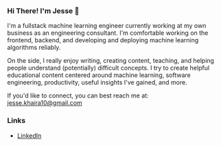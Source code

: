 ### Hi There! I'm Jesse 👋

I'm a fullstack machine learning engineer currently working at my own business as an engineering consultant. I'm comfortable working on the frontend, backend, and developing and deploying machine learning algorithms reliably.  

On the side, I really enjoy writing, creating content, teaching, and helping people understand (potentially) difficult concepts. I try to create helpful educational content centered around machine learning, software engineering, productivity, useful insights I've gained, and more.

If you'd like to connect, you can best reach me at: [jesse.khaira10@gmail.com](mailto:jesse.khaira10@gmail.com)

### Links
- [LinkedIn](https://www.linkedin.com/in/jesse-khaira)
